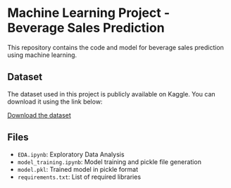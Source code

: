 # Machine Learning Project - Beverage Sales Prediction

This repository contains the code and model for beverage sales prediction using machine learning.

## Dataset
The dataset used in this project is publicly available on Kaggle. You can download it using the link below:

[Download the dataset]([https://www.kaggle.com/dataset/your-dataset-link](https://www.kaggle.com/datasets/sebastianwillmann/beverage-sales))

## Files
- `EDA.ipynb`: Exploratory Data Analysis
- `model_training.ipynb`: Model training and pickle file generation
- `model.pkl`: Trained model in pickle format
- `requirements.txt`: List of required libraries
